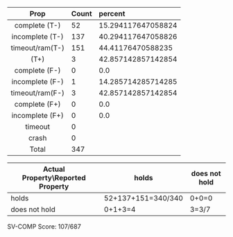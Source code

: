 
| Prop | Count | percent |
|:----:|:------|:--|
|complete   (T-)|52| 15.294117647058824 |
|incomplete (T-)|137|40.294117647058826 |
|timeout/ram(T-)|151|44.41176470588235 |
|           (T+)|3|42.857142857142854 |
|complete   (F-)|0|0.0 |
|incomplete (F-)|1|14.285714285714285 |
|timeout/ram(F-)|3|42.857142857142854 |
|complete   (F+)|0|0.0 |
|incomplete (F+)|0|0.0 |
|timeout        |0| |
|crash          |0| |
|Total          |347| |

| Actual Property\Reported Property | holds | does not hold |
|------------------------------------|-------|---------------|
| holds | 52+137+151=340/340 | 0+0=0 |
| does not hold | 0+1+3=4 | 3=3/7 |

SV-COMP Score: 107/687

